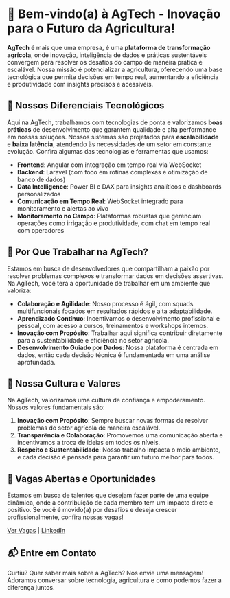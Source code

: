 # 🌱 Bem-vindo(a) à AgTech - Inovação para o Futuro da Agricultura!

**AgTech** é mais que uma empresa, é uma **plataforma de transformação agrícola**, onde inovação, inteligência de dados e práticas sustentáveis convergem para resolver os desafios do campo de maneira prática e escalável. Nossa missão é potencializar a agricultura, oferecendo uma base tecnológica que permite decisões em tempo real, aumentando a eficiência e produtividade com insights precisos e acessíveis.

## 🚀 Nossos Diferenciais Tecnológicos

Aqui na AgTech, trabalhamos com tecnologias de ponta e valorizamos **boas práticas** de desenvolvimento que garantem qualidade e alta performance em nossas soluções. Nossos sistemas são projetados para **escalabilidade** e **baixa latência**, atendendo às necessidades de um setor em constante evolução. Confira algumas das tecnologias e ferramentas que usamos:

- **Frontend**: Angular com integração em tempo real via WebSocket
- **Backend**: Laravel (com foco em rotinas complexas e otimização de banco de dados)
- **Data Intelligence**: Power BI e DAX para insights analíticos e dashboards personalizados
- **Comunicação em Tempo Real**: WebSocket integrado para monitoramento e alertas ao vivo
- **Monitoramento no Campo**: Plataformas robustas que gerenciam operações como irrigação e produtividade, com chat em tempo real com operadores

## 🌱 Por Que Trabalhar na AgTech?

Estamos em busca de desenvolvedores que compartilham a paixão por resolver problemas complexos e transformar dados em decisões assertivas. Na AgTech, você terá a oportunidade de trabalhar em um ambiente que valoriza:

- **Colaboração e Agilidade**: Nosso processo é ágil, com squads multifuncionais focados em resultados rápidos e alta adaptabilidade.
- **Aprendizado Contínuo**: Incentivamos o desenvolvimento profissional e pessoal, com acesso a cursos, treinamentos e workshops internos.
- **Inovação com Propósito**: Trabalhar aqui significa contribuir diretamente para a sustentabilidade e eficiência no setor agrícola.
- **Desenvolvimento Guiado por Dados**: Nossa plataforma é centrada em dados, então cada decisão técnica é fundamentada em uma análise aprofundada.

## 🎯 Nossa Cultura e Valores

Na AgTech, valorizamos uma cultura de confiança e empoderamento. Nossos valores fundamentais são:

1. **Inovação com Propósito**: Sempre buscar novas formas de resolver problemas do setor agrícola de maneira escalável.
2. **Transparência e Colaboração**: Promovemos uma comunicação aberta e incentivamos a troca de ideias em todos os níveis.
3. **Respeito e Sustentabilidade**: Nosso trabalho impacta o meio ambiente, e cada decisão é pensada para garantir um futuro melhor para todos.

## 📢 Vagas Abertas e Oportunidades

Estamos em busca de talentos que desejam fazer parte de uma equipe dinâmica, onde a contribuição de cada membro tem um impacto direto e positivo. Se você é movido(a) por desafios e deseja crescer profissionalmente, confira nossas vagas!

[Ver Vagas](#) | [LinkedIn](#)

## 📬 Entre em Contato

Curtiu? Quer saber mais sobre a AgTech? Nos envie uma mensagem! Adoramos conversar sobre tecnologia, agricultura e como podemos fazer a diferença juntos.
